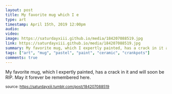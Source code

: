 ```yaml
---
layout: post
title: My favorite mug which I e
type: art
timestamp: April 15th, 2019 12:00pm
audio: 
video: 
image: https://saturdayxiii.github.io/media/184207088519.jpg
link: https://saturdayxiii.github.io/media/184207088519.jpg
summary: My favorite mug, which I expertly painted, has a crack in it and will soon be RIP.May it forever be remembered here.
tags: ["art", "mug", "pastel", "paint", "ceramic", "crankpots"]
comments: true
---
```


My favorite mug, which I expertly painted, has a crack in it and will soon be RIP.
May it forever be remembered here.
 
  
<small>source: https://saturdayxiii.tumblr.com/post/184207088519</small>